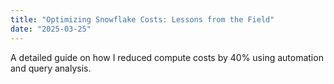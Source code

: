 ```yaml
---
title: "Optimizing Snowflake Costs: Lessons from the Field"
date: "2025-03-25"
---
```


A detailed guide on how I reduced compute costs by 40% using automation and query analysis.
